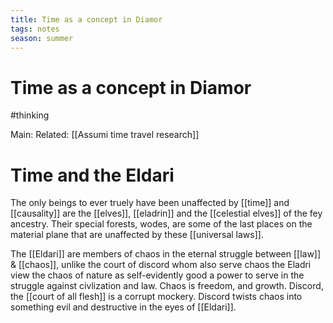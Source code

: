 ```yaml
---
title: Time as a concept in Diamor
tags: notes
season: summer
---
```

 
# Time as a concept in Diamor
#thinking 

Main: 
Related: [[Assumi time travel research]]

# Time and the Eldari
The only beings to ever truely have been unaffected by [[time]] and [[causality]] are the [[elves]], [[eladrin]] and the [[celestial elves]] of the fey ancestry. Their special forests, wodes, are some of the last places on the material plane that are unaffected by these [[universal laws]].

The [[Eldari]] are members of chaos in the eternal struggle between [[law]] & [[chaos]], unlike the court of discord whom also serve chaos the Eladri view the chaos of nature as self-evidently good a power to serve in the struggle against civlization and law. Chaos is freedom, and growth. Discord, the [[court of all flesh]] is a corrupt mockery. Discord twists chaos into something evil and destructive in the eyes of [[Eldari]].



